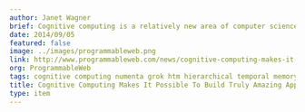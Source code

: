 ```yaml
---
author: Janet Wagner
brief: Cognitive computing is a relatively new area of computer science that has been growing fairly rapidly in recent years. While artificial intelligence, a field of study that has been around since
date: 2014/09/05
featured: false
image: ../images/programmableweb.png
link: http://www.programmableweb.com/news/cognitive-computing-makes-it-possible-to-build-truly-amazing-apps/analysis/2014/09/05
org: ProgrammableWeb
tags: cognitive computing numenta grok htm hierarchical temporal memory
title: Cognitive Computing Makes It Possible To Build Truly Amazing Apps
type: item
---
```

